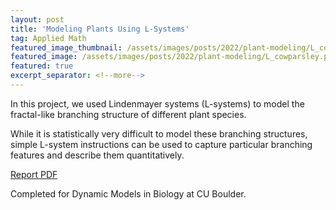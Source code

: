 ```yaml
---
layout: post
title: 'Modeling Plants Using L-Systems'
tag: Applied Math
featured_image_thumbnail: /assets/images/posts/2022/plant-modeling/L_cowparsley.png
featured_image: /assets/images/posts/2022/plant-modeling/L_cowparsley.png
featured: true
excerpt_separator: <!--more-->
---
```


In this project, we used Lindenmayer systems (L-systems) to model the fractal-like branching structure of different plant species.  <!--more-->

While it is statistically very difficult to model these branching structures, simple L-system instructions can be used to capture particular branching features and describe them quantitatively.

<section class="download-box inner">
	<div class="download-box-links">
	    <a href="/assets/documents/CSCI5314_FinalPaper.pdf" target="_blank">Report PDF</a>
	</div>
</section>

Completed for Dynamic Models in Biology at CU Boulder.